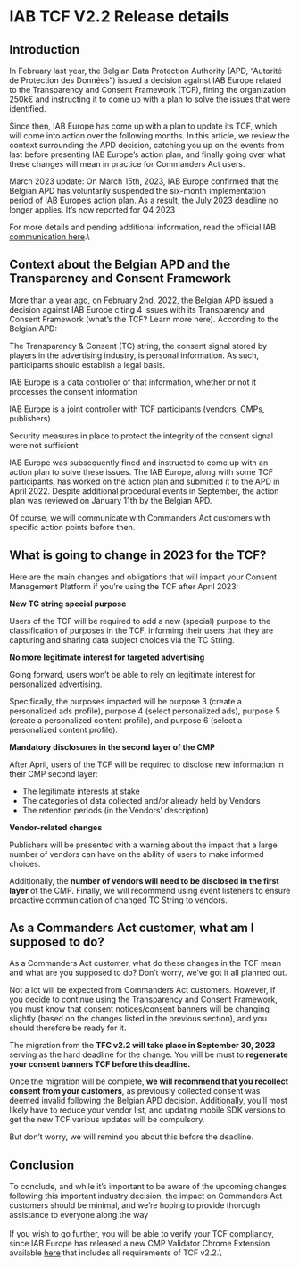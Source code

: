 # IAB TCF V2.2 Release details

## Introduction

In February last year, the Belgian Data Protection Authority (APD, “Autorité de Protection des Données”) issued a decision against IAB Europe related to the Transparency and Consent Framework (TCF), fining the organization 250k€ and instructing it to come up with a plan to solve the issues that were identified.

Since then, IAB Europe has come up with a plan to update its TCF, which will come into action over the following months. In this article, we review the context surrounding the APD decision, catching you up on the events from last before presenting IAB Europe’s action plan, and finally going over what these changes will mean in practice for Commanders Act users.

March 2023 update: On March 15th, 2023, IAB Europe confirmed that the Belgian APD has voluntarily suspended the six-month implementation period of IAB Europe’s action plan. As a result, the July 2023 deadline no longer applies. It’s now reported for Q4 2023

For more details and pending additional information, read the official IAB [communication here](https://iabeurope.eu/all-news/iab-europe-obtains-suspension-of-tcf-action-plan-implementation-due-to-ongoing-proceedings/).\


## Context about the Belgian APD and the Transparency and Consent Framework

More than a year ago, on February 2nd, 2022, the Belgian APD issued a decision against IAB Europe citing 4 issues with its Transparency and Consent Framework (what’s the TCF? Learn more here). According to the Belgian APD:

The Transparency & Consent (TC) string, the consent signal stored by players in the advertising industry, is personal information. As such, participants should establish a legal basis.

IAB Europe is a data controller of that information, whether or not it processes the consent information

IAB Europe is a joint controller with TCF participants (vendors, CMPs, publishers)

Security measures in place to protect the integrity of the consent signal were not sufficient

IAB Europe was subsequently fined and instructed to come up with an action plan to solve these issues. The IAB Europe, along with some TCF participants, has worked on the action plan and submitted it to the APD in April 2022. Despite additional procedural events in September, the action plan was reviewed on January 11th by the Belgian APD.

Of course, we will communicate with Commanders Act customers with specific action points before then.

## What is going to change in 2023 for the TCF?

Here are the main changes and obligations that will impact your Consent Management Platform if you’re using the TCF after April 2023:

**New TC string special purpose**

Users of the TCF will be required to add a new (special) purpose to the classification of purposes in the TCF, informing their users that they are capturing and sharing data subject choices via the TC String.

**No more legitimate interest for targeted advertising**

Going forward, users won’t be able to rely on legitimate interest for personalized advertising.

Specifically, the purposes impacted will be purpose 3 (create a personalized ads profile), purpose 4 (select personalized ads), purpose 5 (create a personalized content profile), and purpose 6 (select a personalized content profile).

**Mandatory disclosures in the second layer of the CMP**

After April, users of the TCF will be required to disclose new information in their CMP second layer:

* The legitimate interests at stake
* The categories of data collected and/or already held by Vendors
* The retention periods (in the Vendors’ description)

**Vendor-related changes**

Publishers will be presented with a warning about the impact that a large number of vendors can have on the ability of users to make informed choices.

Additionally, the **number of vendors will need to be disclosed in the first layer** of the CMP. Finally, we will recommend using event listeners to ensure proactive communication of changed TC String to vendors.&#x20;

## As a Commanders Act customer, what am I supposed to do?

As a Commanders Act customer, what do these changes in the TCF mean and what are you supposed to do? Don’t worry, we’ve got it all planned out.

Not a lot will be expected from Commanders Act customers. However, if you decide to continue using the Transparency and Consent Framework, you must know that consent notices/consent banners will be changing slightly (based on the changes listed in the previous section), and you should therefore be ready for it.

The migration from the **TFC v2.2 will take place in September 30, 2023** serving as the hard deadline for the change. You will be must to **regenerate your consent banners TCF before this deadline.**

Once the migration will be complete, **we will recommend that you recollect consent from your customers**, as previously collected consent was deemed invalid following the Belgian APD decision.  Additionally, you’ll most likely have to reduce your vendor list, and updating mobile SDK versions to get the new TCF various updates will be compulsory.

But don’t worry, we will remind you about this before the deadline.

## Conclusion

To conclude, and while it’s important to be aware of the upcoming changes following this important industry decision, the impact on Commanders Act customers should be minimal, and we’re hoping to provide thorough assistance to everyone along the way\
\
If you wish to go further, you will be able to verify your TCF compliancy, since IAB Europe has released a new CMP Validator Chrome Extension available [here](https://chrome.google.com/webstore/detail/cmp-validator/ffhhjklgcfabkpholngojpkijlafjooc) that includes all requirements of TCF v2.2.\
